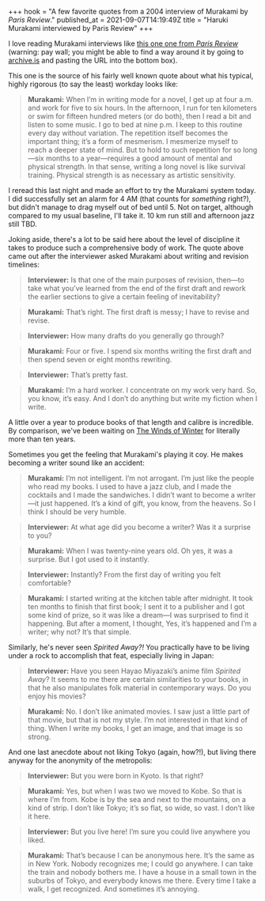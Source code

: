 +++
hook = "A few favorite quotes from a 2004 interview of Murakami by _Paris Review_."
published_at = 2021-09-07T14:19:49Z
title = "Haruki Murakami interviewed by Paris Review"
+++

I love reading Murakami interviews like [this one one from _Paris Review_](https://www.theparisreview.org/interviews/2/the-art-of-fiction-no-182-haruki-murakami) (warning: pay wall; you might be able to find a way around it by going to [archive.is](https://archive.is/) and pasting the URL into the bottom box).

This one is the source of his fairly well known quote about what his typical, highly rigorous (to say the least) workday looks like:

> **Murakami:** When I’m in writing mode for a novel, I get up at four a.m. and work for five to six hours. In the afternoon, I run for ten kilometers or swim for fifteen hundred meters (or do both), then I read a bit and listen to some music. I go to bed at nine p.m. I keep to this routine every day without variation. The repetition itself becomes the important thing; it’s a form of mesmerism. I mesmerize myself to reach a deeper state of mind. But to hold to such repetition for so long—six months to a year—requires a good amount of mental and physical strength. In that sense, writing a long novel is like survival training. Physical strength is as necessary as artistic sensitivity.

I reread this last night and made an effort to try the Murakami system today. I did successfully set an alarm for 4 AM (that counts for _something_ right?), but didn't manage to drag myself out of bed until 5. Not on target, although compared to my usual baseline, I'll take it. 10 km run still and afternoon jazz still TBD.

Joking aside, there's a lot to be said here about the level of discipline it takes to produce such a comprehensive body of work. The quote above came out after the interviewer asked Murakami about writing and revision timelines:

> **Interviewer:** Is that one of the main purposes of revision, then—to take what you’ve learned from the end of the first draft and rework the earlier sections to give a certain feeling of inevitability?

> **Murakami:** That’s right. The first draft is messy; I have to revise and revise.

> **Interviewer:** How many drafts do you generally go through?

> **Murakami:** Four or five. I spend six months writing the first draft and then spend seven or eight months rewriting.

> **Interviewer:** That’s pretty fast.

> **Murakami:** I’m a hard worker. I concentrate on my work very hard. So, you know, it’s easy. And I don’t do anything but write my fiction when I write.

A little over a year to produce books of that length and calibre is incredible. By comparison, we've been waiting on [The Winds of Winter](https://en.wikipedia.org/wiki/The_Winds_of_Winter) for literally more than ten years.

Sometimes you get the feeling that Murakami's playing it coy. He makes becoming a writer sound like an accident:

> **Murakami:** I’m not intelligent. I’m not arrogant. I’m just like the people who read my books. I used to have a jazz club, and I made the cocktails and I made the sandwiches. I didn’t want to become a writer—it just happened. It’s a kind of gift, you know, from the heavens. So I think I should be very humble.

> **Interviewer:** At what age did you become a writer? Was it a surprise to you?

> **Murakami:** When I was twenty-nine years old. Oh yes, it was a surprise. But I got used to it instantly.

> **Interviewer:** Instantly? From the first day of writing you felt comfortable?

> **Murakami:** I started writing at the kitchen table after midnight. It took ten months to finish that first book; I sent it to a publisher and I got some kind of prize, so it was like a dream—I was surprised to find it happening. But after a moment, I thought, Yes, it’s happened and I’m a writer; why not? It’s that simple.

Similarly, he's never seen _Spirited Away?!_ You practically have to be living under a rock to accomplish that feat, especially living in Japan:

> **Interviewer:** Have you seen Hayao Miyazaki’s anime film _Spirited Away_? It seems to me there are certain similarities to your books, in that he also manipulates folk material in contemporary ways. Do you enjoy his movies?

> **Murakami:** No. I don’t like animated movies. I saw just a little part of that movie, but that is not my style. I’m not interested in that kind of thing. When I write my books, I get an image, and that image is so strong.

And one last anecdote about not liking Tokyo (again, how?!), but living there anyway for the anonymity of the metropolis:

> **Interviewer:** But you were born in Kyoto. Is that right?

> **Murakami:** Yes, but when I was two we moved to Kobe. So that is where I’m from. Kobe is by the sea and next to the mountains, on a kind of strip. I don’t like Tokyo; it’s so flat, so wide, so vast. I don’t like it here.

> **Interviewer:** But you live here! I’m sure you could live anywhere you liked.

> **Murakami:** That’s because I can be anonymous here. It’s the same as in New York. Nobody recognizes me; I could go anywhere. I can take the train and nobody bothers me. I have a house in a small town in the suburbs of Tokyo, and everybody knows me there. Every time I take a walk, I get recognized. And sometimes it’s annoying.
